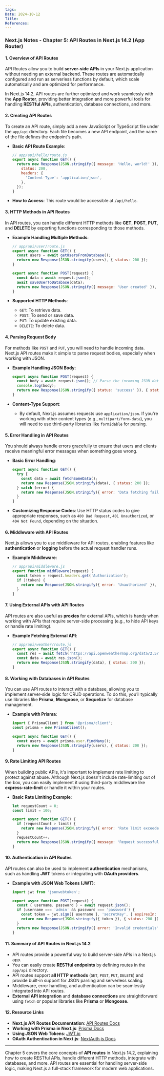 ```yaml
---
tags: 
Date: 2024-10-12
Title: 
References:
---
```

### **Next.js Notes - Chapter 5: API Routes in Next.js 14.2 (App Router)**

#### **1. Overview of API Routes**
API Routes allow you to build **server-side APIs** in your Next.js application without needing an external backend. These routes are automatically configured and run as serverless functions by default, which scale automatically and are optimized for performance.

In Next.js 14.2, API routes are further optimized and work seamlessly with the **App Router**, providing better integration and more powerful tools for handling **RESTful APIs**, authentication, database connections, and more.

#### **2. Creating API Routes**
To create an API route, simply add a new JavaScript or TypeScript file under the `app/api` directory. Each file becomes a new API endpoint, and the name of the file defines the endpoint's path.

- **Basic API Route Example**:
   ```javascript
   // app/api/hello/route.js
   export async function GET() {
     return new Response(JSON.stringify({ message: 'Hello, world!' }), {
       status: 200,
       headers: {
         'Content-Type': 'application/json',
       },
     });
   }
   ```

- **How to Access**: This route would be accessible at `/api/hello`.

#### **3. HTTP Methods in API Routes**
In API routes, you can handle different HTTP methods like **GET**, **POST**, **PUT**, and **DELETE** by exporting functions corresponding to those methods.

- **Example Handling Multiple Methods**:
   ```javascript
   // app/api/user/route.js
   export async function GET() {
     const users = await getUsersFromDatabase();
     return new Response(JSON.stringify(users), { status: 200 });
   }

   export async function POST(request) {
     const data = await request.json();
     await saveUserToDatabase(data);
     return new Response(JSON.stringify({ message: 'User created' }), { status: 201 });
   }
   ```

- **Supported HTTP Methods**:
  - `GET`: To retrieve data.
  - `POST`: To send or save data.
  - `PUT`: To update existing data.
  - `DELETE`: To delete data.

#### **4. Parsing Request Body**
For methods like `POST` and `PUT`, you will need to handle incoming data. Next.js API routes make it simple to parse request bodies, especially when working with JSON.

- **Example Handling JSON Body**:
   ```javascript
   export async function POST(request) {
     const body = await request.json(); // Parse the incoming JSON data
     console.log(body);
     return new Response(JSON.stringify({ status: 'success' }), { status: 200 });
   }
   ```

- **Content-Type Support**:
  - By default, Next.js assumes requests use `application/json`. If you're working with other content types (e.g., `multipart/form-data`), you will need to use third-party libraries like `formidable` for parsing.

#### **5. Error Handling in API Routes**
You should always handle errors gracefully to ensure that users and clients receive meaningful error messages when something goes wrong.

- **Basic Error Handling**:
   ```javascript
   export async function GET() {
     try {
       const data = await fetchSomeData();
       return new Response(JSON.stringify(data), { status: 200 });
     } catch (error) {
       return new Response(JSON.stringify({ error: 'Data fetching failed' }), { status: 500 });
     }
   }
   ```

- **Customizing Response Codes**: Use HTTP status codes to give appropriate responses, such as `400 Bad Request`, `401 Unauthorized`, or `404 Not Found`, depending on the situation.

#### **6. Middleware with API Routes**
Next.js allows you to use middleware for API routes, enabling features like **authentication** or **logging** before the actual request handler runs.

- **Example Middleware**:
   ```javascript
   // app/api/middleware.js
   export function middleware(request) {
     const token = request.headers.get('Authorization');
     if (!token) {
       return new Response(JSON.stringify({ error: 'Unauthorized' }), { status: 401 });
     }
   }
   ```

#### **7. Using External APIs with API Routes**
API routes are also useful as **proxies** for external APIs, which is handy when working with APIs that require server-side processing (e.g., to hide API keys or handle rate limiting).

- **Example Fetching External API**:
   ```javascript
   // app/api/weather/route.js
   export async function GET() {
     const res = await fetch('https://api.openweathermap.org/data/2.5/weather?q=London&appid=YOUR_API_KEY');
     const data = await res.json();
     return new Response(JSON.stringify(data), { status: 200 });
   }
   ```

#### **8. Working with Databases in API Routes**
You can use API routes to interact with a database, allowing you to implement server-side logic for CRUD operations. To do this, you’ll typically use libraries like **Prisma**, **Mongoose**, or **Sequelize** for database management.

- **Example with Prisma**:
   ```javascript
   import { PrismaClient } from '@prisma/client';
   const prisma = new PrismaClient();

   export async function GET() {
     const users = await prisma.user.findMany();
     return new Response(JSON.stringify(users), { status: 200 });
   }
   ```

#### **9. Rate Limiting API Routes**
When building public APIs, it's important to implement rate limiting to protect against abuse. Although Next.js doesn't include rate-limiting out of the box, you can easily implement it using third-party middleware like **express-rate-limit** or handle it within your routes.

- **Basic Rate Limiting Example**:
   ```javascript
   let requestCount = 0;
   const limit = 100;

   export async function GET() {
     if (requestCount > limit) {
       return new Response(JSON.stringify({ error: 'Rate limit exceeded' }), { status: 429 });
     }
     requestCount++;
     return new Response(JSON.stringify({ message: 'Request successful' }), { status: 200 });
   }
   ```

#### **10. Authentication in API Routes**
API routes can also be used to implement **authentication** mechanisms, such as handling **JWT** tokens or integrating with **OAuth providers**.

- **Example with JSON Web Tokens (JWT)**:
   ```javascript
   import jwt from 'jsonwebtoken';

   export async function POST(request) {
     const { username, password } = await request.json();
     if (username === 'admin' && password === 'password') {
       const token = jwt.sign({ username }, 'secretKey', { expiresIn: '1h' });
       return new Response(JSON.stringify({ token }), { status: 200 });
     }
     return new Response(JSON.stringify({ error: 'Invalid credentials' }), { status: 401 });
   }
   ```

#### **11. Summary of API Routes in Next.js 14.2**
- API routes provide a powerful way to build server-side APIs in a Next.js app.
- You can easily create **RESTful endpoints** by defining routes in the `app/api` directory.
- API routes support **all HTTP methods** (`GET`, `POST`, `PUT`, `DELETE`) and provide built-in support for JSON parsing and serverless scaling.
- Middleware, error handling, and authentication can be seamlessly integrated into API routes.
- **External API integration** and **database connections** are straightforward using `fetch` or popular libraries like **Prisma** or **Mongoose**.

#### **12. Resource Links**
- **Next.js API Routes Documentation**: [API Routes Docs](https://nextjs.org/docs/api-routes/introduction)
- **Working with Prisma in Next.js**: [Prisma Docs](https://www.prisma.io/docs/concepts/overview/what-is-prisma)
- **Using JSON Web Tokens**: [JWT.io](https://jwt.io/)
- **OAuth Authentication in Next.js**: [NextAuth.js Docs](https://next-auth.js.org/getting-started/introduction)

---
Chapter 5 covers the core concepts of **API routes** in Next.js 14.2, explaining how to create RESTful APIs, handle different HTTP methods, integrate with databases, and more. API routes are essential for handling server-side logic, making Next.js a full-stack framework for modern web applications.